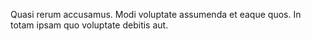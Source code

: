 Quasi rerum accusamus. Modi voluptate assumenda et eaque quos. In totam ipsam quo voluptate debitis aut.